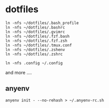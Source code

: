 # dotfiles
```
ln -nfs ~/dotfiles/.bash_profile
ln -nfs ~/dotfiles/.bashrc
ln -nfs ~/dotfiles/.gvimrc
ln -nfs ~/dotfiles/.fzf.bash
ln -nfs ~/dotfiles/.fzf.zsh
ln -nfs ~/dotfiles/.tmux.conf
ln -nfs ~/dotfiles/.zshenv
ln -nfs ~/dotfiles/.zshrc
```

```
ln -nfs .config ~/.config
```

and more ....

## anyenv
```
anyenv init - --no-rehash > ~/.anyenv-rc.sh
```
